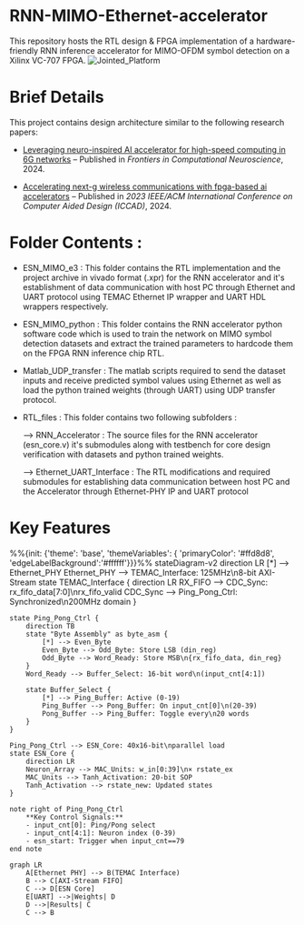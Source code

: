 # RNN-MIMO-Ethernet-accelerator
This repository hosts the RTL design & FPGA implementation of a hardware-friendly RNN inference accelerator for MIMO-OFDM symbol detection on a Xilinx VC-707 FPGA. 
![Jointed_Platform](https://github.com/user-attachments/assets/281cf099-ec1e-41de-ab0e-c1855a5c1d6b)



# Brief Details

This project contains design architecture similar to the following research papers:

- [Leveraging neuro-inspired AI accelerator for high-speed computing in 6G networks](https://www.frontiersin.org/journals/computational-neuroscience/articles/10.3389/fncom.2024.1345644/full) – Published in *Frontiers in Computational Neuroscience*, 2024.

- [Accelerating next-g wireless communications with fpga-based ai accelerators](https://ieeexplore.ieee.org/abstract/document/10323918) – Published in *2023 IEEE/ACM International Conference on Computer Aided Design (ICCAD)*, 2024.


# Folder Contents :

- ESN_MIMO_e3 : This folder contains the RTL implementation and the project archive in vivado format (.xpr) for the RNN accelerator and it's establishment of data communication with host PC through Ethernet and UART protocol using TEMAC Ethernet IP wrapper and UART HDL wrappers respectively.

- ESN_MIMO_python : This folder contains the RNN accelerator python software code which is used to train the network on MIMO symbol detection datasets and extract the trained parameters to hardcode them on the FPGA RNN inference chip RTL.

- Matlab_UDP_transfer : The matlab scripts required to send the dataset inputs and receive predicted symbol values using Ethernet as well as load the python trained weights (through UART) using UDP transfer protocol.

- RTL_files : This folder contains two following subfolders :

  --> RNN_Accelerator : The source files for the RNN accelerator (esn_core.v) it's submodules along with testbench for core design verification with datasets and python trained weights.

  --> Ethernet_UART_Interface : The RTL modifications and required submodules for establishing data communication between host PC and the Accelerator through Ethernet-PHY IP and UART protocol


# Key Features

%%{init: {'theme': 'base', 'themeVariables': { 'primaryColor': '#ffd8d8', 'edgeLabelBackground':'#ffffff'}}}%%
stateDiagram-v2
    direction LR
    [*] --> Ethernet_PHY
    Ethernet_PHY --> TEMAC_Interface: 125MHz\n8-bit AXI-Stream
    state TEMAC_Interface {
        direction LR
        RX_FIFO --> CDC_Sync: rx_fifo_data[7:0]\nrx_fifo_valid
        CDC_Sync --> Ping_Pong_Ctrl: Synchronized\n200MHz domain
    }
    
    state Ping_Pong_Ctrl {
        direction TB
        state "Byte Assembly" as byte_asm {
            [*] --> Even_Byte
            Even_Byte --> Odd_Byte: Store LSB (din_reg)
            Odd_Byte --> Word_Ready: Store MSB\n{rx_fifo_data, din_reg}
        }
        Word_Ready --> Buffer_Select: 16-bit word\n(input_cnt[4:1])
        
        state Buffer_Select {
            [*] --> Ping_Buffer: Active (0-19)
            Ping_Buffer --> Pong_Buffer: On input_cnt[0]\n(20-39)
            Pong_Buffer --> Ping_Buffer: Toggle every\n20 words
        }
    }
    
    Ping_Pong_Ctrl --> ESN_Core: 40x16-bit\nparallel load
    state ESN_Core {
        direction LR
        Neuron_Array --> MAC_Units: w_in[0:39]\n× rstate_ex
        MAC_Units --> Tanh_Activation: 20-bit SOP
        Tanh_Activation --> rstate_new: Updated states
    }
    
    note right of Ping_Pong_Ctrl
        **Key Control Signals:**
        - input_cnt[0]: Ping/Pong select
        - input_cnt[4:1]: Neuron index (0-39)
        - esn_start: Trigger when input_cnt==79
    end note




```mermaid
graph LR
    A[Ethernet PHY] --> B(TEMAC Interface)
    B --> C[AXI-Stream FIFO]
    C --> D[ESN Core]
    E[UART] -->|Weights| D
    D -->|Results| C
    C --> B



